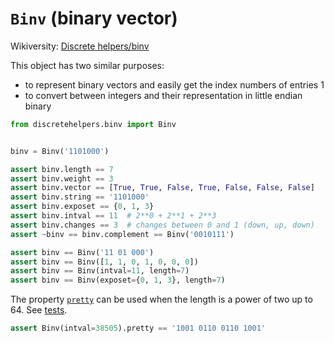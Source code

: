 # `Binv` (binary vector)

Wikiversity: [Discrete helpers/binv](https://en.wikiversity.org/wiki/Discrete_helpers/binv)

This object has two similar purposes:
* to represent binary vectors and easily get the index numbers of entries 1
* to convert between integers and their representation in little endian binary

```python
from discretehelpers.binv import Binv


binv = Binv('1101000')

assert binv.length == 7
assert binv.weight == 3
assert binv.vector == [True, True, False, True, False, False, False]
assert binv.string == '1101000'
assert binv.exposet == {0, 1, 3}
assert binv.intval == 11  # 2**0 + 2**1 + 2**3
assert binv.changes == 3  # changes between 0 and 1 (down, up, down)
assert ~binv == binv.complement == Binv('0010111')

assert binv == Binv('11 01 000')
assert binv == Binv([1, 1, 0, 1, 0, 0, 0])
assert binv == Binv(intval=11, length=7)
assert binv == Binv(exposet={0, 1, 3}, length=7)
```

The property [`pretty`](properties/pretty.py) can be used when the length is a power of two up to 64.
See [tests](a/to_pretty_string/_test.py).
```python
assert Binv(intval=38505).pretty == '1001 0110 0110 1001'
```